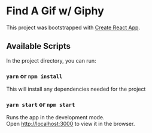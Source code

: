 # Find A Gif w/ Giphy

This project was bootstrapped with [Create React App](https://github.com/facebook/create-react-app).

## Available Scripts

In the project directory, you can run:

### `yarn` or `npm install`

This will install any dependencies needed for the project

### `yarn start` or `npm start`

Runs the app in the development mode.\
Open [http://localhost:3000](http://localhost:3000) to view it in the browser.
